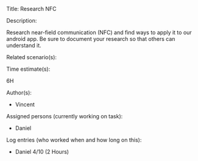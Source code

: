 Title: Research NFC

Description:

  Research near-field communication (NFC) and find ways to apply it
  to our android app. Be sure to document your research so that others
  can understand it.
  
Related scenario(s):


  
Time estimate(s):

  6H

Author(s):

  - Vincent

Assigned persons (currently working on task):

  - Daniel

Log entries (who worked when and how long on this):

  - Daniel 4/10 (2 Hours)


